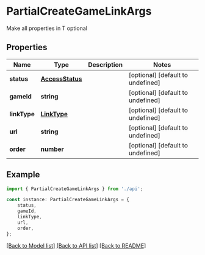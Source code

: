 # PartialCreateGameLinkArgs

Make all properties in T optional

## Properties

Name | Type | Description | Notes
------------ | ------------- | ------------- | -------------
**status** | [**AccessStatus**](AccessStatus.md) |  | [optional] [default to undefined]
**gameId** | **string** |  | [optional] [default to undefined]
**linkType** | [**LinkType**](LinkType.md) |  | [optional] [default to undefined]
**url** | **string** |  | [optional] [default to undefined]
**order** | **number** |  | [optional] [default to undefined]

## Example

```typescript
import { PartialCreateGameLinkArgs } from './api';

const instance: PartialCreateGameLinkArgs = {
    status,
    gameId,
    linkType,
    url,
    order,
};
```

[[Back to Model list]](../README.md#documentation-for-models) [[Back to API list]](../README.md#documentation-for-api-endpoints) [[Back to README]](../README.md)
